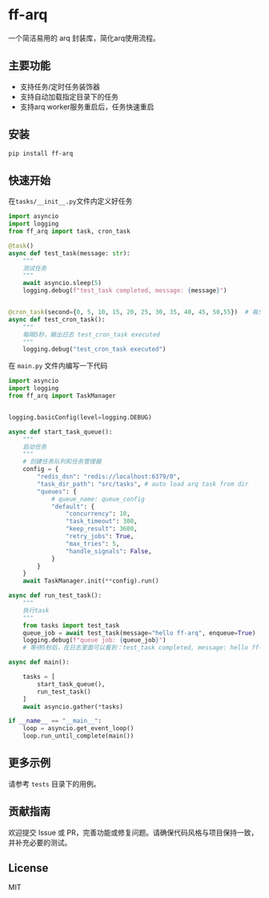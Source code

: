 # ff-arq

一个简洁易用的 arq 封装库，简化arq使用流程。

## 主要功能

- 支持任务/定时任务装饰器
- 支持自动加载指定目录下的任务
- 支持arq worker服务重启后，任务快速重启

## 安装

```bash
pip install ff-arq
```

## 快速开始

在`tasks/__init__.py`文件内定义好任务

```python
import asyncio
import logging
from ff_arq import task, cron_task

@task()
async def test_task(message: str):
    """
    测试任务
    """
    await asyncio.sleep(5)
    logging.debug(f"test_task completed, message: {message}")


@cron_task(second={0, 5, 10, 15, 20, 25, 30, 35, 40, 45, 50,55})  # 每分钟执行一次
async def test_cron_task():
    """
    每隔5秒，输出日志 test_cron_task executed
    """
    logging.debug("test_cron_task executed")
```

在 `main.py` 文件内编写一下代码

```python
import asyncio
import logging
from ff_arq import TaskManager


logging.basicConfig(level=logging.DEBUG)

async def start_task_queue():
    """
    启动任务
    """
    # 创建任务队列和任务管理器
    config = {
        "redis_dsn": "redis://localhost:6379/0",
        "task_dir_path": "src/tasks", # auto load arq task from dir
        "queues": {
            # queue_name: queue_config
            "default": {
                "concurrency": 10,
                "task_timeout": 300,
                "keep_result": 3600,
                "retry_jobs": True,
                "max_tries": 5,
                "handle_signals": False,
            }
        }
    }
    await TaskManager.init(**config).run()

async def run_test_task():
    """
    执行task
    """
    from tasks import test_task
    queue_job = await test_task(message="hello ff-arq", enqueue=True)
    logging.debug(f"queue job: {queue_job}")
    # 等待5秒后，在日志里面可以看到：test_task completed, message: hello ff-arq

async def main():

    tasks = [
        start_task_queue(),
        run_test_task()
    ]
    await asyncio.gather(*tasks)

if __name__ == "__main__":
    loop = asyncio.get_event_loop()
    loop.run_until_complete(main())
```

## 更多示例

请参考 `tests` 目录下的用例。

## 贡献指南

欢迎提交 Issue 或 PR，完善功能或修复问题。请确保代码风格与项目保持一致，并补充必要的测试。

## License

MIT